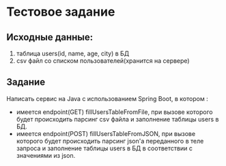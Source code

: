 # Тестовое задание
## Исходные данные:
1. таблица users(id, name, age, city) в БД
2. csv файл со списком пользователей(хранится на сервере)

## Задание
Написать сервиc на Java c использованием Spring Boot, в котором :
- имеется endpoint(GET) fillUsersTableFromFile, при вызове которого будет происходить парсинг csv файла и заполнение таблицы users в БД.
- имеется  endpoint(POST) fillUsersTableFromJSON, при вызове которого будет происходить парсинг json'a переданного в теле запроса и заполнение таблицы users в БД в соответствии с значениями из json.


